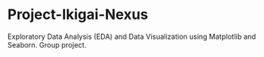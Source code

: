 # Project-Ikigai-Nexus
Exploratory Data Analysis (EDA) and Data Visualization using Matplotlib and Seaborn. Group project.
